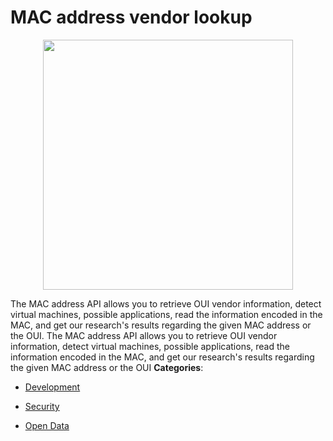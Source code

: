 # MAC address vendor lookup

<p align="center">
    <img width="400" src="https://raw.githubusercontent.com/awesome-apis/awesome-apis/apis/mac-address-vendor-lookup/logo_256x256.png" />
</p>


The MAC address API allows you to retrieve OUI vendor information, detect virtual machines, possible applications, read the information encoded in the MAC, and get our research's results regarding the given MAC address or the OUI. The MAC address API allows you to retrieve OUI vendor information, detect virtual machines, possible applications, read the information encoded in the MAC, and get our research's results regarding the given MAC address or the OUI
**Categories**:

- [Development](https://github/awesome-apis/awesome-apis#development)

- [Security](https://github/awesome-apis/awesome-apis#security)

- [Open Data](https://github/awesome-apis/awesome-apis#open-data)



